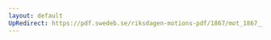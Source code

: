 ```yaml
---
layout: default
UpRedirect: https://pdf.swedeb.se/riksdagen-motions-pdf/1867/mot_1867__fk__00030/mot_1867__fk__00030_002.pdf
---
```

